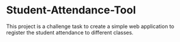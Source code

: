 # Student-Attendance-Tool
This project is a challenge task to create a simple web application to register the student attendance to different classes.
